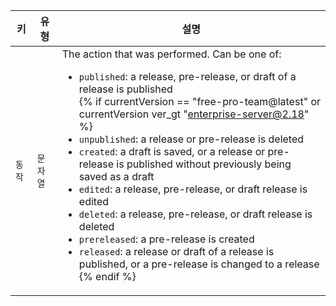 | 키    | 유형    | 설명                                                                                                                                                                                                                                                                                                                              |
| ---- | ----- | ------------------------------------------------------------------------------------------------------------------------------------------------------------------------------------------------------------------------------------------------------------------------------------------------------------------------------- |
| `동작` | `문자열` | The action that was performed. Can be one of:<ul><li>`published`: a release, pre-release, or draft of a release is published</li>{% if currentVersion == "free-pro-team@latest" or currentVersion ver_gt "enterprise-server@2.18" %}<li>`unpublished`: a release or pre-release is deleted</li><li>`created`: a draft is saved, or a release or pre-release is published without previously being saved as a draft</li><li>`edited`: a release, pre-release, or draft release is edited</li><li>`deleted`: a release, pre-release, or draft release is deleted</li><li>`prereleased`: a pre-release is created</li><li>`released`: a release or draft of a release is published, or a pre-release is changed to a release</li>{% endif %} |